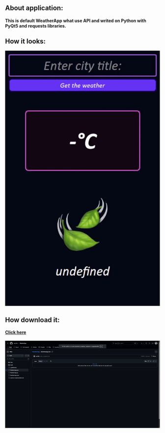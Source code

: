 ## **About application:**

#### This is default WeatherApp what use API and writed on Python with PyQt5 and requests libraries.

## **How it looks:**

![](Data/WeatherAppPresentation.gif)

## **How download it:**

#### [Click here](https://github.com/nes1hle/WeatherApp/blob/main/WeatherApp.exe)


![](Data/howdownloadguide.gif)

